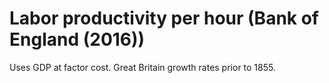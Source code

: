 # Labor productivity per hour (Bank of England (2016))

Uses GDP at factor cost.  Great Britain growth rates prior to 1855.